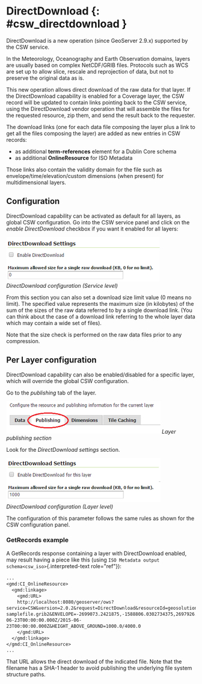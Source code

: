 # DirectDownload {: #csw_directdownload }

DirectDownload is a new operation (since GeoServer 2.9.x) supported by the CSW service.

In the Meteorology, Oceanography and Earth Observation domains, layers are usually based on complex NetCDF/GRIB files. Protocols such as WCS are set up to allow slice, rescale and reprojection of data, but not to preserve the original data as is.

This new operation allows direct download of the raw data for that layer. If the DirectDownload capability is enabled for a Coverage layer, the CSW record will be updated to contain links pointing back to the CSW service, using the DirectDownload vendor operation that will assemble the files for the requested resource, zip them, and send the result back to the requester.

The download links (one for each data file composing the layer plus a link to get all the files composing the layer) are added as new entries in CSW records:

-   as additional **term-references** element for a Dublin Core schema
-   as additional **OnlineResource** for ISO Metadata

Those links also contain the validity domain for the file such as envelope/time/elevation/custom dimensions (when present) for multidimensional layers.

## Configuration

DirectDownload capability can be activated as default for all layers, as global CSW configuration. Go into the CSW service panel and click on the *enable DirectDownload* checkbox if you want it enabled for all layers:

![](images/serviceConfig.png)
*DirectDownload configuration (Service level)*

From this section you can also set a download size limit value (0 means no limit). The specified value represents the maximum size (in kilobytes) of the sum of the sizes of the raw data referred to by a single download link. (You can think about the case of a download link referring to the whole layer data which may contain a wide set of files).

Note that the size check is performed on the raw data files prior to any compression.

## Per Layer configuration

DirectDownload capability can also be enabled/disabled for a specific layer, which will override the global CSW configuration.

Go to the *publishing* tab of the layer.

![](images/layerConfig.png)
*Layer publishing section*

Look for the *DirectDownload settings* section.

![](images/layerConfig2.png)
*DirectDownload configuration (Layer level)*

The configuration of this parameter follows the same rules as shown for the CSW configuration panel.

### GetRecords example

A GetRecords response containing a layer with DirectDownload enabled, may result having a piece like this (using `ISO Metadata output schema<csw_iso>`{.interpreted-text role="ref"}):

    ...
    <gmd:CI_OnlineResource>
      <gmd:linkage>
        <gmd:URL>
        http://localhost:8080/geoserver/ows?service=CSW&version=2.0.2&request=DirectDownload&resourceId=geosolutions:Reflectivity_height_above_ground&file=82643c5bf682f67ef8b7de737b90ada759965cd8-samplefile.grib2&ENVELOPE=-2699073.2421875,-1588806.0302734375,2697926.7578125,1588193.9697265625&TIME=2015-06-23T00:00:00.000Z/2015-06-23T00:00:00.000Z&HEIGHT_ABOVE_GROUND=1000.0/4000.0
        </gmd:URL>
      </gmd:linkage>
    </gmd:CI_OnlineResource>
    ...

That URL allows the direct download of the indicated file. Note that the filename has a SHA-1 header to avoid publishing the underlying file system structure paths.
